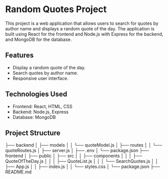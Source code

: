 # Random Quotes Project

This project is a web application that allows users to search for quotes by author name and displays a random quote of the day. The application is built using React for the frontend and Node.js with Express for the backend, and MongoDB for the database.

## Features

- Display a random quote of the day.
- Search quotes by author name.
- Responsive user interface.

## Technologies Used

- Frontend: React, HTML, CSS
- Backend: Node.js, Express
- Database: MongoDB

## Project Structure

├── backend
│ ├── models
│ │ └── quoteModel.js
│ ├── routes
│ │ └── quoteRoutes.js
│ ├── server.js
│ ├── .env
│ └── package.json
├── frontend
│ ├── public
│ ├── src
│ │ ├── components
│ │ │ ├── QuoteOfTheDay.js
│ │ │ ├── QuoteList.js
│ │ │ └── SearchQuotes.js
│ │ ├── App.js
│ │ ├── index.js
│ │ └── styles.css
│ └── package.json
├── README.md
